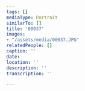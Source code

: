 ```yaml
---
tags: []
mediaType: Portrait
similarTo: []
title: '00037'
images:
- "/assets/media/00037.JPG"
relatedPeople: []
caption: ''
date: 
location: ''
description: ''
transcription: ''

---
```


